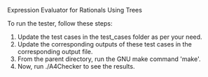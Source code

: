 Expression Evaluator for Rationals Using Trees

To run the tester, follow these steps:

1.  Update the test cases in the test_cases folder as per your need.
2.  Update the corresponding outputs of these test cases in the corresponding output file.
3.  From the parent directory, run the GNU make command 'make'.
4.  Now, run ./A4Checker to see the results.

